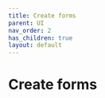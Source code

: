 ```yaml
---
title: Create forms
parent: UI
nav_order: 2
has_children: true
layout: default
---
```


# Create forms
